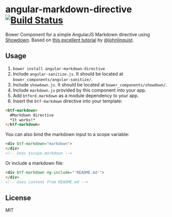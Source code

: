 # angular-markdown-directive [![Build Status](https://travis-ci.org/btford/angular-markdown-directive.png)](https://travis-ci.org/btford/angular-markdown-directive)

Bower Component for a simple AngularJS Markdown directive using [Showdown](https://github.com/coreyti/showdown). Based on [this excellent tutorial](http://blog.angularjs.org/2012/05/custom-components-part-1.html) by [@johnlinquist](https://twitter.com/johnlindquist).

## Usage
1. `bower install angular-markdown-directive`
2. Include `angular-sanitize.js`. It should be located at `bower_components/angular-sanitize/`.
3. Include `showdown.js`. It should be located at `bower_components/showdown/`.
4. Include `markdown.js` provided by this component into your app.
5. Add `btford.markdown` as a module dependency to your app.
6. Insert the `btf-markdown` directive into your template:

```html
<btf-markdown>
  #Markdown directive
  *It works!*
</btf-markdown>
```

You can also bind the markdown input to a scope variable:

```html
<div btf-markdown="markdown">
</div>
<!-- Uses $scope.markdown -->
```

Or include a markdown file:

```html
<div btf-markdown ng-include="'README.md'">
</div>
<!-- Uses content from README.md -->
```

## License
MIT
